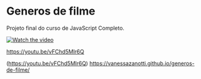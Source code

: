 # Generos de filme
Projeto final do curso de JavaScript Completo.

[![Watch the video](https://img.youtube.com/vi/T-D1KVIuvjA/maxresdefault.jpg)](https://youtu.be/vFChd5Mlr6Q) 

https://youtu.be/vFChd5Mlr6Q

(https://youtu.be/vFChd5Mlr6Q)
https://vanessazanotti.github.io/generos-de-filme/
